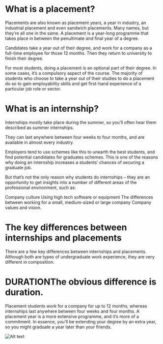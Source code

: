 # What is a placement?
Placements are also known as placement years, a year in industry, an industrial placement and even sandwich placements. Many names, but they’re all one in the same. A placement is a year-long programme that takes place in between the penultimate and final year of a degree.

Candidates take a year out of their degree, and work for a company as a full-time employee for those 12 months. Then they return to university to finish their degree.

For most students, doing a placement is an optional part of their degree. In some cases, it’s a compulsory aspect of the course. The majority of students who choose to take a year out of their studies to do a placement do so to gain employability skills and get first-hand experience of a particular job role or sector.
# What is an internship?
Internships mostly take place during the summer, so you’ll often hear them described as summer internships.

They can last anywhere between four weeks to four months, and are available in almost every industry.

Employers tend to use schemes like this to unearth the best students, and find potential candidates for graduates schemes. This is one of the reasons why doing an internship increases a students’ chances of securing a graduate job.

But that’s not the only reason why students do internships – they are an opportunity to get insights into a number of different areas of the professional environment, such as:

Company culture
Using high tech software or equipment
The differences between working for a small, medium-sized or large company
Company values and vision.
# The key differences between internships and placements
There are a few key differences between internships and placements. Although both are types of undergraduate work experience, they are very different in composition.
# DURATIONThe obvious difference is duration. 
Placement students work for a company for up to 12 months, whereas internships last anywhere between four weeks and four months. A placement year is a more extensive programme, and it’s more of a commitment. In essence, you’ll be extending your degree by an extra year, so you might graduate a year later than your friends.

![Alt text]( https://qph.fs.quoracdn.net/main-qimg-31d4553c2ab075db473ba9250e653d8e "a title")